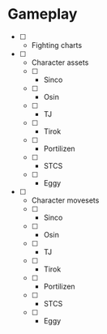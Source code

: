 # Gameplay
- [ ] - Fighting charts
- [ ] - Character assets
  - [ ] - Sinco
  - [ ] - Osin
  - [ ] - TJ
  - [ ] - Tirok
  - [ ] - Portilizen
  - [ ] - STCS
  - [ ] - Eggy
- [ ] - Character movesets
  - [ ] - Sinco
  - [ ] - Osin
  - [ ] - TJ
  - [ ] - Tirok
  - [ ] - Portilizen
  - [ ] - STCS
  - [ ] - Eggy